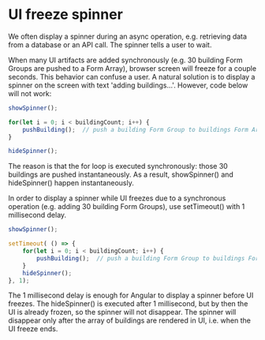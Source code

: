 # UI freeze spinner

We often display a spinner during an async operation, e.g. retrieving data from a database or an API call. The spinner tells a user to wait.

When many UI artifacts are added synchronously (e.g. 30 building Form Groups are pushed to a Form Array), browser screen will freeze for a couple seconds. This behavior can confuse a user. A natural solution is to display a spinner on the screen with text 'adding buildings...'. However, code below will not work:

```typescript
showSpinner();

for(let i = 0; i < buildingCount; i++) {
	pushBuilding();  // push a building Form Group to buildings Form Array	
}

hideSpinner();
```

The reason is that the for loop is executed synchronously: those 30 buildings are pushed instantaneously. As a result, showSpinner() and hideSpinner() happen instantaneously.

In order to display a spinner while UI freezes due to a synchronous operation (e.g. adding 30 building Form Groups), use setTimeout() with 1 millisecond delay.

```typescript
showSpinner();

setTimeout( () => {
	for(let i = 0; i < buildingCount; i++) {
		pushBuilding();  // push a building Form Group to buildings Form Array	
	}
	hideSpinner();
}, 1);
```

The 1 millisecond delay is enough for Angular to display a spinner before UI freezes. The hideSpinner() is executed after 1 millisecond, but by then the UI is already frozen, so the spinner will not disappear. The spinner will disappear only after the array of buildings are rendered in UI, i.e. when the UI freeze ends.
